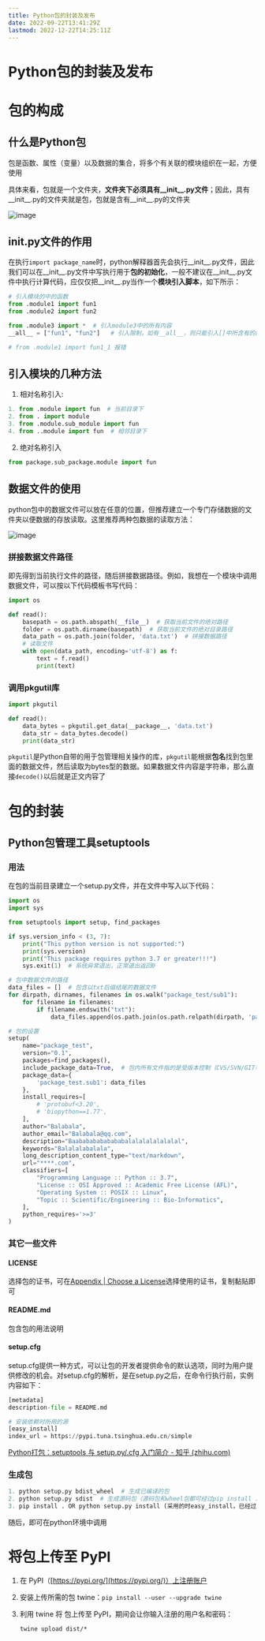 ```yaml
---
title: Python包的封装及发布
date: 2022-09-22T13:41:29Z
lastmod: 2022-12-22T14:25:11Z
---
```


# Python包的封装及发布

# 包的构成

## 什么是Python包

包是函数、属性（变量）以及数据的集合，将多个有关联的模块组织在一起，方便使用

具体来看，包就是一个文件夹，**文件夹下必须具有__init__.py文件**；因此，具有__init__.py的文件夹就是包，包就是含有__init__.py的文件夹

![image](assets/image-20220922165300-h8pi24b.png)​

## __init__.py文件的作用

在执行`import package_name`时，python解释器首先会执行__init__.py文件，因此我们可以在__init__.py文件中写执行用于**包的初始化**，一般不建议在__init__.py文件中执行计算代码，应仅仅把__init__.py当作一个**模块引入脚本**，如下所示：

```python
# 引入模块的中的函数
from .module1 import fun1
from .module2 import fun2

from .module3 import *  # 引入module3中的所有内容
__all__ = ["fun1", "fun2"]   # 引入限制，如有__all__，则只能引入[]中所含有的内容，否则报错

# from .module1 import fun1_1 报错
```

## 引入模块的几种方法

1. 相对名称引入:

```python
1. from .module import fun  # 当前目录下
2. from . import module
3. from .module.sub_module import fun
4. from ..module import fun  # 相邻目录下
```

2. 绝对名称引入

```python
from package.sub_package.module import fun
```

## 数据文件的使用

python包中的数据文件可以放在任意的位置，但推荐建立一个专门存储数据的文件夹以便数据的存放读取。这里推荐两种包数据的读取方法：

![image](assets/image-20220922202013-gxnxh9n.png)​

### 拼接数据文件路径

即先得到当前执行文件的路径，随后拼接数据路径。例如，我想在一个模块中调用数据文件，可以按以下代码模板书写代码：

```python
import os 

def read():
    basepath = os.path.abspath(__file__)  # 获取当前文件的绝对路径
    folder = os.path.dirname(basepath)  # 获取当前文件的绝对目录路径
    data_path = os.path.join(folder, 'data.txt')  # 拼接数据路径
    # 读取文件
    with open(data_path, encoding='utf-8') as f:
        text = f.read()
        print(text)
```

### 调用pkgutil库

```python
import pkgutil

def read():
    data_bytes = pkgutil.get_data(__package__, 'data.txt')
    data_str = data_bytes.decode()
    print(data_str)
```

`pkgutil`是Python自带的用于包管理相关操作的库，`pkgutil`能根据**包名**找到包里面的数据文件，然后读取为bytes型的数据。如果数据文件内容是字符串，那么直接`decode()`以后就是正文内容了

# 包的封装

## Python包管理工具setuptools

### 用法

在包的当前目录建立一个setup.py文件，并在文件中写入以下代码：

```python
import os
import sys

from setuptools import setup, find_packages

if sys.version_info < (3, 7):
    print("This python version is not supported:")
    print(sys.version)
    print("This package requires python 3.7 or greater!!!")
    sys.exit(1)  # 系统异常退出，正常退出返回0

# 包中数据文件的路径
data_files = []  # 包含以txt后缀结尾的数据文件
for dirpath, dirnames, filenames in os.walk("package_test/sub1"):
    for filename in filenames:
        if filename.endswith("txt"):
            data_files.append(os.path.join(os.path.relpath(dirpath, 'package_test/sub1'), filename))

# 包的设置
setup(
    name="package_test",
    version="0.1",
    packages=find_packages(),
    include_package_data=True,  # 包内所有文件指的是受版本控制（CVS/SVN/GIT等）的文件，可以通过MANIFEST.in修改文件类型
    package_data={
        'package_test.sub1': data_files
    },
    install_requires=[
        # 'protobuf<3.20',
        # 'biopython==1.77',
    ],
    author="Balabala",
    author_email="Balabala@qq.com",
    description="Baabababababababalalalalalalalal",
    keywords="Balalalabalala",
    long_description_content_type="text/markdown",
    url="****.com",
    classifiers=[
        "Programming Language :: Python :: 3.7",
        "License :: OSI Approved :: Academic Free License (AFL)",
        "Operating System :: POSIX :: Linux",
        "Topic :: Scientific/Engineering :: Bio-Informatics",
    ],
    python_requires='>=3'
)
```

### 其它一些文件

#### LICENSE

选择包的证书，可在[Appendix | Choose a License](https://choosealicense.com/appendix/)选择使用的证书，复制黏贴即可

#### README.md

包含包的用法说明

#### setup.cfg

setup.cfg提供一种方式，可以让包的开发者提供命令的默认选项，同时为用户提供修改的机会。对setup.cfg的解析，是在setup.py之后，在命令行执行前，实例内容如下：

```python
[metadata]
description-file = README.md

# 安装依赖时所用的源
[easy_install]
index_url = https://pypi.tuna.tsinghua.edu.cn/simple
```

[Python打包：setuptools 与 setup.py/.cfg 入门简介 - 知乎 (zhihu.com)](https://zhuanlan.zhihu.com/p/261579357)

### 生成包

```python
1. python setup.py bdist_wheel  # 生成已编译的包
2. python setup.py sdist  # 生成源码包（源码包和wheel包都可经过pip install ...进行安装）
3. pip install . OR python setup.py install (采用的时easy_install，已经过时了)
```

随后，即可在python环境中调用

# 将包上传至 PyPI

1. 在 PyPI（[https://pypi.org/](https://pypi.org/)）上注册账户
2. 安装上传所需的包 twine：`pip install --user --upgrade twine`
3. 利用 twine 将 包上传至 PyPI，期间会让你输入注册的用户名和密码：

    `twine upload dist/*`

‍
